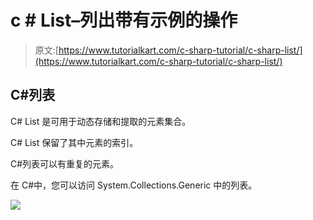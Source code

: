# c # List–列出带有示例的操作

> 原文:[https://www.tutorialkart.com/c-sharp-tutorial/c-sharp-list/](https://www.tutorialkart.com/c-sharp-tutorial/c-sharp-list/)

## C#列表

C# List 是可用于动态存储和提取的元素集合。

C# List 保留了其中元素的索引。

C#列表可以有重复的元素。

在 C#中，您可以访问 System.Collections.Generic 中的列表。

[![](../Images/925da31b32d6bc3827932f6c8afb11bb.png)](https://www.tutorialkart.com/)